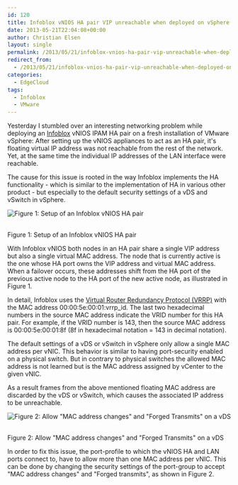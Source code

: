 ```yaml
---
id: 120
title: Infoblox vNIOS HA pair VIP unreachable when deployed on vSphere
date: 2013-05-21T22:04:08+00:00
author: Christian Elsen
layout: single
permalink: /2013/05/21/infoblox-vnios-ha-pair-vip-unreachable-when-deployed-on-vsphere/
redirect_from: 
  - /2013/05/21/infoblox-vnios-ha-pair-vip-unreachable-when-deployed-on-vsphere/amp/
categories:
  - EdgeCloud
tags:
  - Infoblox
  - VMware
---
```

Yesterday I stumbled over an interesting networking problem while deploying an [Infoblox](https://www.infoblox.com/) vNIOS IPAM HA pair on a fresh installation of VMware vSphere: After setting up the vNIOS appliances to act as an HA pair, it's floating virtual IP address was not reachable from the rest of the network. Yet, at the same time the individual IP addresses of the LAN interface were reachable.

The cause for this issue is rooted in the way Infoblox implements the HA functionality - which is similar to the implementation of HA in various other product - but especially to the default security settings of a vDS and vSwitch in vSphere.

<div id="attachment_121" style="width: 860px" class="wp-caption alignleft">
  <img src="/content/uploads/2013/05/InfobloxNIOS_HA.png" alt="Figure 1: Setup of an Infoblox vNIOS HA pair" width="850" height="378" class="size-full wp-image-121" srcset="/content/uploads/2013/05/InfobloxNIOS_HA.png 850w, /content/uploads/2013/05/InfobloxNIOS_HA-500x222.png 500w" sizes="(max-width: 850px) 100vw, 850px" />

  <p class="wp-caption-text">
    <br />Figure 1: Setup of an Infoblox vNIOS HA pair
  </p>
</div>



With Infoblox vNIOS both nodes in an HA pair share a single VIP address but also a single virtual MAC address. The node that is currently active is the one whose HA port owns the VIP address and virtual MAC address. When a failover occurs, these addresses shift from the HA port of the previous active node to the HA port of the new active node, as illustrated in Figure 1.

In detail, Infoblox uses the [Virtual Router Redundancy Protocol (VRRP)](https://en.wikipedia.org/wiki/Virtual_Router_Redundancy_Protocol) with the MAC address 00:00:5e:00:01:vrrp_id. The last two hexadecimal numbers in the source MAC address indicate the VRID number for this HA pair. For example, if the VRID number is 143, then the source MAC address is 00:00:5e:00:01:8f (8f in hexadecimal notation = 143 in decimal notation).

The default settings of a vDS or vSwitch in vSphere only allow a single MAC address per vNIC. This behavior is similar to having port-security enabled on a physical switch. But in contrary to physical switches the allowed MAC address is not learned but is the MAC address assigned by vCenter to the given vNIC.

As a result frames from the above mentioned floating MAC address are discarded by the vDS or vSwitch, which causes the associated IP address to be unreachable.

<div id="attachment_125" style="width: 1124px" class="wp-caption alignleft">
  <img src="/content/uploads/2013/05/PortGroupSecurity.png" alt="Figure 2: Allow &quot;MAC address changes&quot; and &quot;Forged Transmits&quot; on a vDS" width="1114" height="749" class="size-full wp-image-125" srcset="/content/uploads/2013/05/PortGroupSecurity.png 1114w, /content/uploads/2013/05/PortGroupSecurity-300x201.png 300w, /content/uploads/2013/05/PortGroupSecurity-1024x688.png 1024w" sizes="(max-width: 1114px) 100vw, 1114px" />

  <p class="wp-caption-text">
    <br />Figure 2: Allow "MAC address changes" and "Forged Transmits" on a vDS
  </p>
</div>



In order to fix this issue, the port-profile to which the vNIOS HA and LAN ports connect to, have to allow more than one MAC address per vNIC. This can be done by changing the security settings of the port-group to accept "MAC address changes" and "Forged transmits", as shown in Figure 2.
